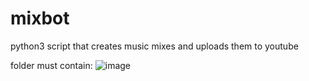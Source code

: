 # mixbot
python3 script that creates music mixes and uploads them to youtube

folder must contain:
![image](https://user-images.githubusercontent.com/19478700/169027525-bc6a8a3d-5d52-4da0-ac86-9a391e10bd40.png)
